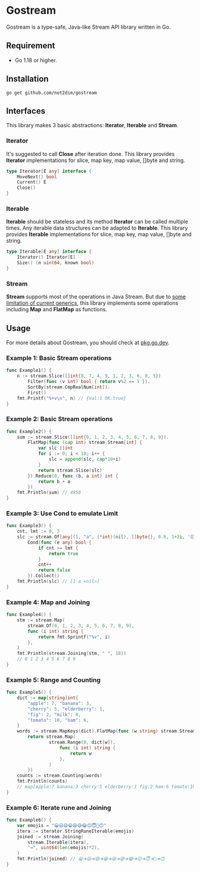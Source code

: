 # Gostream

Gostream is a type-safe, Java-like Stream API library written in Go.

## Requirement

- Go 1.18 or higher.

## Installation

```shell
go get github.com/not2dim/gostream
```

## Interfaces

This library makes 3 basic abstractions: **Iterator**, **Iterable** and **Stream**.

### Iterator

It's suggested to call **Close** after iteration done. This library provides **Iterator** implementations for slice, map
key, map value, []byte and string.

```go
type Iterator[E any] interface {
    MoveNext() bool
    Current() E
    Close()
}
```

### Iterable

**Iterable** should be stateless and its method **Iterator** can be called multiple times. Any iterable data structures
can be adapted to **Iterable**. This library provides **Iterable** implementations for slice, map key, map value, []byte
and string.

```go
type Iterable[E any] interface {
    Iterator() Iterator[E]
    Size() (n uint64, known bool)
}
```

### Stream

**Stream** supports most of the operations in Java Stream. But due
to [some limitation of current generics](https://tip.golang.org/doc/go1.18#generics), this library implements some
operations including **Map** and **FlatMap** as functions.

## Usage

For more details about Gostream, you should check at [pkg.go.dev](https://pkg.go.dev/github.com/not2dim/gostream/).

### Example 1: Basic Stream operations

```go
func Example1() {
    n := stream.Slice([]int{8, 7, 4, 9, 1, 2, 3, 6, 0, 5})
        Filter(func (v int) bool { return v%2 == 1 }).
        SortBy(stream.CmpRealNum[int]).
        First()
    fmt.Printf("%+v\n", n) // {Val:1 OK:true}
}
```

### Example 2: Basic Stream operations

```go
func Example2() {
    sum := stream.Slice([]int{0, 1, 2, 3, 4, 5, 6, 7, 8, 9}).
        FlatMap(func (cap int) stream.Stream[int] {
            var slc []int
            for i := 0; i < 10; i++ {
                slc = append(slc, cap*10+i)
            }
            return stream.Slice(slc)
        }).Reduce(0, func (b, a int) int {
            return b + a
        })
    fmt.Println(sum) // 4950
}
```

### Example 3: Use Cond to emulate Limit

```go
func Example3() {
    cnt, lmt := 0, 3
    slc := stream.Of[any](1, "a", (*int)(nil), []byte{}, 0.6, 1+2i, '😔').
        Cond(func (e any) bool {
            if cnt >= lmt {
                return true
            }
            cnt++
            return false
        }).Collect()
    fmt.Println(slc) // [1 a <nil>]
}
```

### Example 4: Map and Joining

```go
func Example4() {
    stm := stream.Map(
        stream.Of(0, 1, 2, 3, 4, 5, 6, 7, 8, 9),
        func (i int) string {
            return fmt.Sprintf("%v", i)
        },
    )
    fmt.Println(stream.Joining(stm, " ", 10))
    // 0 1 2 3 4 5 6 7 8 9
}
```

### Example 5: Range and Counting

```go
func Example5() {
    dict := map[string]int{
        "apple": 7, "banana": 3,
        "cherry": 5, "elderberry": 1,
        "fig": 2, "milk": 0,
        "tomato": 10, "ham": 6,
    }
    words := stream.MapKeys(dict).FlatMap(func (w string) stream.Stream[string] {
        return stream.Map(
                stream.Range(0, dict[w]),
                    func (i int) string {
                        return w
                    },
                )
        })
    counts := stream.Counting(words)
    fmt.Println(counts)
    // map[apple:7 banana:3 cherry:5 elderberry:1 fig:2 ham:6 tomato:10]
}
```

### Example 6: Iterate rune and Joining

```go
func Example6() {
    var emojis = "😀😃😄😁😆😅😂😊😇🙂🙃"
    itera := iterator.StringRuneIterable(emojis)
    joined := stream.Joining(
        stream.Iterable(itera),
        "➔", uint64(len(emojis)*2),
    )
    fmt.Println(joined) // 😀➔😃➔😄➔😁➔😆➔😅➔😂➔😊➔😇➔🙂➔🙃
}
```
